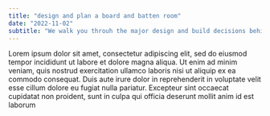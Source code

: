 ```yaml
---
title: "design and plan a board and batten room"
date: "2022-11-02"
subtitle: "We walk you throuh the major design and build decisions behind how you can make you own custom board and batten layout. Then we cover the installation process including some time and money saving tips."
---
```


Lorem ipsum dolor sit amet, consectetur adipiscing elit, sed do eiusmod tempor incididunt ut labore et dolore magna aliqua. Ut enim ad minim veniam, quis nostrud exercitation ullamco laboris nisi ut aliquip ex ea commodo consequat. Duis aute irure dolor in reprehenderit in voluptate velit esse cillum dolore eu fugiat nulla pariatur. Excepteur sint occaecat cupidatat non proident, sunt in culpa qui officia deserunt mollit anim id est laborum